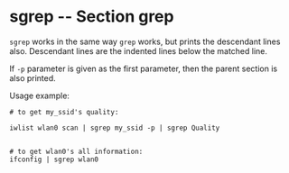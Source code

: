 # sgrep -- Section grep

`sgrep` works in the same way `grep` works, but prints the descendant lines also. Descendant lines are the indented lines below the matched line. 

If `-p` parameter is given as the first parameter, then the parent section is also printed. 

Usage example: 

    # to get my_ssid's quality: 

    iwlist wlan0 scan | sgrep my_ssid -p | sgrep Quality


    # to get wlan0's all information: 
    ifconfig | sgrep wlan0
